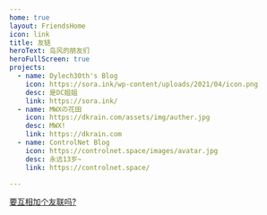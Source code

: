 ```yaml
---
home: true
layout: FriendsHome
icon: link
title: 友链
heroText: 岛风的朋友们
heroFullScreen: true
projects:
  - name: Dylech30th's Blog
    icon: https://sora.ink/wp-content/uploads/2021/04/icon.png
    desc: 是DC姐姐
    link: https://sora.ink/
  - name: MWXの花田
    icon: https://dkrain.com/assets/img/auther.jpg
    desc: MWX!
    link: https://dkrain.com
  - name: ControlNet Blog
    icon: https://controlnet.space/images/avatar.jpg
    desc: 永远13岁~
    link: https://controlnet.space/

---
```


[要互相加个友联吗?](https://github.com/frg2089/frg2089.github.io/edit/master/docs/friends/index.md)
